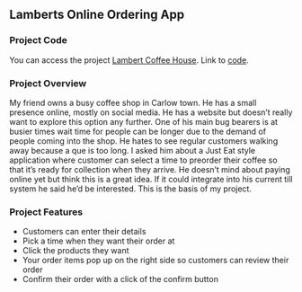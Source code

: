## Lamberts Online Ordering App  

### Project Code
You can access the project [Lambert Coffee House](https://rosselmes.github.io/coffeeshopapp/).  Link to [code](https://github.com/RossElmes/coffeeshopapp). 

### Project Overview
My friend owns a busy coffee shop in Carlow town.  He has a small presence online, mostly on social media.  He has a website but doesn’t really want to explore this option any further.  One of his main bug bearers is at busier times wait time for people can be longer due to the demand of people coming into the shop.  He hates to see regular customers walking away because a que is too long. I asked him about a Just Eat style application where customer can select a time to preorder their coffee so that it’s ready for collection when they arrive.  He doesn’t mind about paying online yet but think this is a great idea.  If it could integrate into his current till system he said he’d be interested.  This is the basis of my project.  

### Project Features
- Customers can enter their details  
- Pick a time when they want their order at  
- Click the products they want  
- Your order items pop up on the right side so customers can review their order  
- Confirm their order with a click of the confirm button  